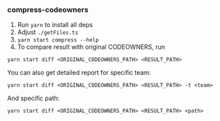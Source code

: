 ### compress-codeowners

1. Run `yarn` to install all deps
2. Adjust `./getFiles.ts`
3. `yarn start compress --help`
4. To compare result with original CODEOWNERS, run
```shell
yarn start diff <ORIGINAL_CODEOWNERS_PATH> <RESULT_PATH>
```

You can also get detailed report for specific team:
```shell
yarn start diff <ORIGINAL_CODEOWNERS_PATH> <RESULT_PATH> -t <team>
```

And specific path:
```shell
yarn start diff <ORIGINAL_CODEOWNERS_PATH> <RESULT_PATH> <path>
```